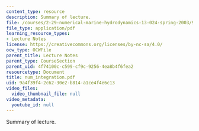```yaml
---
content_type: resource
description: Summary of lecture.
file: /courses/2-29-numerical-marine-hydrodynamics-13-024-spring-2003/9a4f39f42c6230e2b814a1ce4f4e6c13_num_integration.pdf
file_type: application/pdf
learning_resource_types:
- Lecture Notes
license: https://creativecommons.org/licenses/by-nc-sa/4.0/
ocw_type: OCWFile
parent_title: Lecture Notes
parent_type: CourseSection
parent_uid: 4f74100c-c599-cf9c-9256-4ea8b4f6fea2
resourcetype: Document
title: num_integration.pdf
uid: 9a4f39f4-2c62-30e2-b814-a1ce4f4e6c13
video_files:
  video_thumbnail_file: null
video_metadata:
  youtube_id: null
---
```

Summary of lecture.